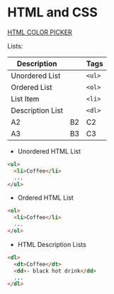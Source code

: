 <head>
    <title>HTML and CSS</title>
    <h1> HTML and CSS</h1>
</head>

<a href ="https://www.w3schools.com/colors/colors_picker.asp">HTML COLOR PICKER </a>

Lists:

| Description      |     | Tags   |
| ---------------- | --- | ------ |
| Unordered List   |     | `<ul>` |
| Ordered List     |     | `<ol>` |
| List Item        |     | `<li>` |
| Description List |     | `<dl>` |
| A2               | B2  | C2     |
| A3               | B3  | C3     |

- Unordered HTML List

```html
<ul>
  <li>Coffee</li>
  ...
</ul>
```

- Ordered HTML List

```html
<ol>
  <li>Coffee</li>
  ...
</ol>
```

- HTML Description Lists

```html
<dl>
  <dt>Coffee</dt>
  <dd>- black hot drink</dd>
  ...
</dl>
```
